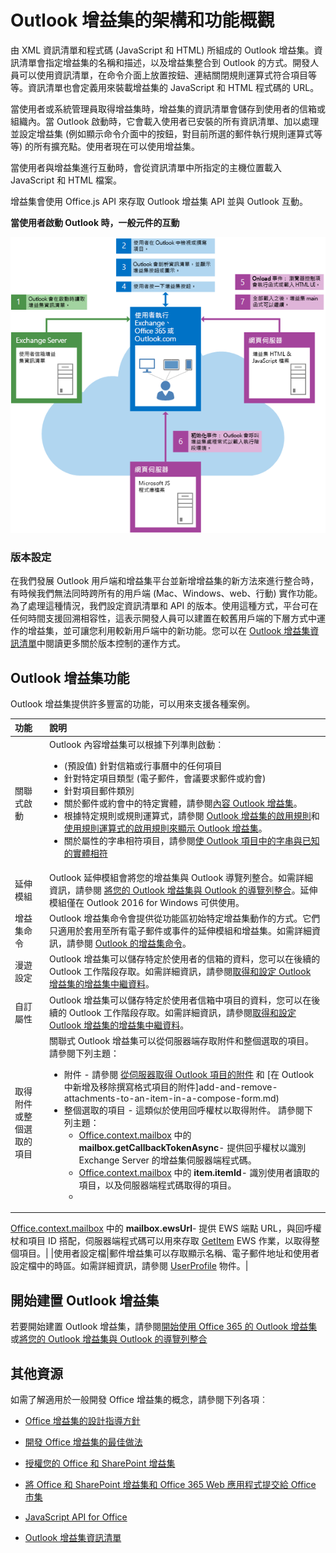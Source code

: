 
# Outlook 增益集的架構和功能概觀

由 XML 資訊清單和程式碼 (JavaScript 和 HTML) 所組成的 Outlook 增益集。資訊清單會指定增益集的名稱和描述，以及增益集整合到 Outlook 的方式。開發人員可以使用資訊清單，在命令介面上放置按鈕、連結關閉規則運算式符合項目等等。資訊清單也會定義用來裝載增益集的 JavaScript 和 HTML 程式碼的 URL。

當使用者或系統管理員取得增益集時，增益集的資訊清單會儲存到使用者的信箱或組織內。當 Outlook 啟動時，它會載入使用者已安裝的所有資訊清單、加以處理並設定增益集 (例如顯示命令介面中的按鈕，對目前所選的郵件執行規則運算式等等) 的所有擴充點。使用者現在可以使用增益集。

當使用者與增益集進行互動時，會從資訊清單中所指定的主機位置載入 JavaScript 和 HTML 檔案。

增益集會使用 Office.js API 來存取 Outlook 增益集 API 並與 Outlook 互動。


**當使用者啟動 Outlook 時，一般元件的互動**

![啟動 Outlook 郵件增益集的事件流程](../../images/olowawecon15_LoadingDOMAgaveRuntime.png)
### 版本設定

在我們發展 Outlook 用戶端和增益集平台並新增增益集的新方法來進行整合時，有時候我們無法同時跨所有的用戶端 (Mac、Windows、web、行動) 實作功能。為了處理這種情況，我們設定資訊清單和 API 的版本。使用這種方式，平台可在任何時間支援回溯相容性，這表示開發人員可以建置在較舊用戶端的下層方式中運作的增益集，並可讓您利用較新用戶端中的新功能。您可以在 [Outlook 增益集資訊清單](manifests/manifests.md)中閱讀更多關於版本控制的運作方式。


## Outlook 增益集功能

Outlook 增益集提供許多豐富的功能，可以用來支援各種案例。



|**功能**|**說明**|
|:-----|:-----|
|關聯式啟動|Outlook 內容增益集可以根據下列準則啟動︰<ul><li>(預設值) 針對信箱或行事曆中的任何項目</li><li>針對特定項目類型 (電子郵件，會議要求郵件或約會)</li><li>針對項目郵件類別</li><li>關於郵件或約會中的特定實體，請參閱[內容 Outlook 增益集](contextual-outlook-add-ins.md)。</li><li>根據特定規則或規則運算式，請參閱 [Outlook 增益集的啟用規則](manifests/activation-rules.md)和[使用規則運算式的啟用規則來顯示 Outlook 增益集](use-regular-expressions-to-show-an-outlook-add-in.md)。</li><li>關於屬性的字串相符項目，請參閱[使 Outlook 項目中的字串與已知的實體相符](match-strings-in-an-item-as-well-known-entities.md)</li></ul>|
|延伸模組|Outlook 延伸模組會將您的增益集與 Outlook 導覽列整合。如需詳細資訊，請參閱 [將您的 Outlook 增益集與 Outlook 的導覽列整合](../outlook/extension-module-outlook-add-ins.md)。延伸模組僅在 Outlook 2016 for Windows 可供使用。|
|增益集命令|Outlook 增益集命令會提供從功能區初始特定增益集動作的方式。它們只適用於套用至所有電子郵件或事件的延伸模組和增益集。如需詳細資訊，請參閱 [Outlook 的增益集命令](../outlook/add-in-commands-for-outlook.md)。 |
|漫遊設定|Outlook 增益集可以儲存特定於使用者的信箱的資料，您可以在後續的 Outlook 工作階段存取。如需詳細資訊，請參閱[取得和設定 Outlook 增益集的增益集中繼資料](../outlook/metadata-for-an-outlook-add-in.md)。 |
|自訂屬性|Outlook 增益集可以儲存特定於使用者信箱中項目的資料，您可以在後續的 Outlook 工作階段存取。如需詳細資訊，請參閱[取得和設定 Outlook 增益集的增益集中繼資料](../outlook/metadata-for-an-outlook-add-in.md)。|
|取得附件或整個選取的項目|關聯式 Outlook 增益集可以從伺服器端存取附件和整個選取的項目。 請參閱下列主題：<ul><li>附件 - 請參閱 [從伺服器取得 Outlook 項目的附件](get-attachments-of-an-outlook-item.md) 和 [在 Outlook 中新增及移除撰寫格式項目的附件]add-and-remove-attachments-to-an-item-in-a-compose-form.md)</li><li>整個選取的項目 - 這類似於使用回呼權杖以取得附件。 請參閱下列主題：<ul><li>[Office.context.mailbox](../../reference/outlook/Office.context.mailbox.md) 中的 **mailbox.getCallbackTokenAsync**- 提供回乎權杖以識別 Exchange Server 的增益集伺服器端程式碼。</li><li>[Office.context.mailbox](../../reference/outlook/Office.context.mailbox.item.md) 中的 **item.itemId**- 識別使用者讀取的項目，以及伺服器端程式碼取得的項目。</li><li>

  [Office.context.mailbox](../../reference/outlook/Office.context.mailbox.md) 中的 **mailbox.ewsUrl**- 提供 EWS 端點 URL，與回呼權杖和項目 ID 搭配，伺服器端程式碼可以用來存取 [GetItem](http://msdn.microsoft.com/en-us/library/e3590b8b-c2a7-4dad-a014-6360197b68e4(Office.15).aspx) EWS 作業，以取得整個項目。</li></ul></li></ul>|
|使用者設定檔|郵件增益集可以存取顯示名稱、電子郵件地址和使用者設定檔中的時區。如需詳細資訊，請參閱 [UserProfile](../../reference/outlook/Office.context.mailbox.userProfile.md) 物件。|

## 開始建置 Outlook 增益集

若要開始建置 Outlook 增益集，請參閱[開始使用 Office 365 的 Outlook 增益集](https://dev.outlook.com/MailAppsGettingStarted/GetStarted)或[將您的 Outlook 增益集與 Outlook 的導覽列整合](../outlook/extension-module-outlook-add-ins.md)


## 其他資源

如需了解適用於一般開發 Office 增益集的概念，請參閱下列各項︰

- [Office 增益集的設計指導方針](../../docs/design/add-in-design.md)

- [開發 Office 增益集的最佳做法](../../docs/design/add-in-development-best-practices.md)

- [授權您的 Office 和 SharePoint 增益集](http://msdn.microsoft.com/library/3e0e8ff6-66d6-44ff-b0c2-59108ebd9181%28Office.15%29.aspx)

- [將 Office 和 SharePoint 增益集和 Office 365 Web 應用程式提交給 Office 市集](http://msdn.microsoft.com/library/ff075782-1303-4517-91cc-b3d730e9b9ae%28Office.15%29.aspx)

- [JavaScript API for Office](../../reference/javascript-api-for-office.md)

- [Outlook 增益集資訊清單](../outlook/manifests/manifests.md)

